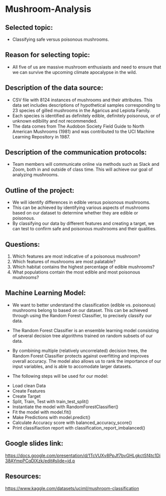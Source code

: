 # Mushroom-Analysis

## Selected topic:
- Classifying safe versus poisonous mushrooms.

## Reason for selecting topic:
- All five of us are massive mushroom enthusiasts and need to ensure that we can survive the upcoming climate apocalypse in the wild.

## Description of the data source:
- CSV file with 8124 instances of mushrooms and their attributes. This data set includes descriptions of hypothetical samples corresponding to 23 species of gilled mushrooms in the Agaricus and Lepiota Family.  
- Each species is identified as definitely edible, definitely poisonous, or of unknown edibility and not recommended.
- The data comes from The Audobon Society Field Guide to North American Mushrooms (1981) and was contributed to the UCI Machine Learning Repository in 1987.

## Description of the communication protocols:
- Team members will communicate online via methods such as Slack and Zoom, both in and outside of class time. This will achieve our goal of analyzing mushrooms.

## Outline of the project:
- We will identify differences in edible versus poisonous mushrooms.
- This can be achieved by identifying various aspects of mushrooms based on our dataset to determine whether they are edible or poisonous.
- By classifying our data by different features and creating a target, we can test to confirm safe and poisonous mushrooms and their qualities.

## Questions:
1) Which features are most indicative of a poisonous mushroom?
2) Which features of mushrooms are most palatable?
3) Which habitat contains the highest percentage of edible mushrooms?
4) What populations contain the most edible and most poisonous mushrooms?

## Machine Learning Model:
- We want to better understand the classification (edible vs. poisonous) mushrooms belong to based on our dataset. This can be achieved through using the Random Forest Classifier, to precisely classify our data. 
- The Random Forest Classifier is an ensemble learning model consisting of several decision tree algorithms trained on random subsets of our data. 
- By combining multiple (relatively uncorrelated) decision trees, the Random Forest Classifier protects against overfitting and improves overall accuracy. The model also allows us to rank the importance of our input variables, and is able to accomodate larger datasets. 

- The following steps will be used for our model:
 * Load clean Data
 * Create Features
 * Create Target
 * Split, Train, Test with train_test_split()
 * Instantiate the model with RandomForestClassifier()
 * Fit the model with model.fit()
 * Make Predictions with model.predict()
 * Calculate Accuracy score with balanced_accuracy_score()
 * Print classifiaction report with classification_report_imbalanced()

## Google slides link:
https://docs.google.com/presentation/d/1TcVUXv8PpJf7bvGHLgkctSf4tc1Di38AYmpPCqDlXzk/edit#slide=id.p

## Resources:
https://www.kaggle.com/datasets/uciml/mushroom-classification
